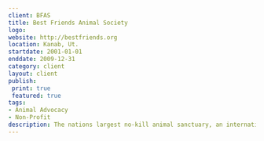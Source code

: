 ```yaml
---
client: BFAS
title: Best Friends Animal Society
logo: 
website: http://bestfriends.org 
location: Kanab, Ut.
startdate: 2001-01-01
enddate: 2009-12-31
category: client
layout: client
publish:  
 print: true
 featured: true
tags: 
- Animal Advocacy
- Non-Profit
description: The nations largest no-kill animal sanctuary, an internationally recognized animal welfare society and a leader in the "save them all" movement to end the routine killing of homeless animals.
---
```

